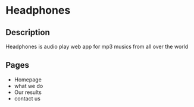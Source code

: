 # Headphones
## Description
Headphones is audio play web app for mp3 musics from all over the world
## Pages
- Homepage
- what we do
- Our results
- contact us


